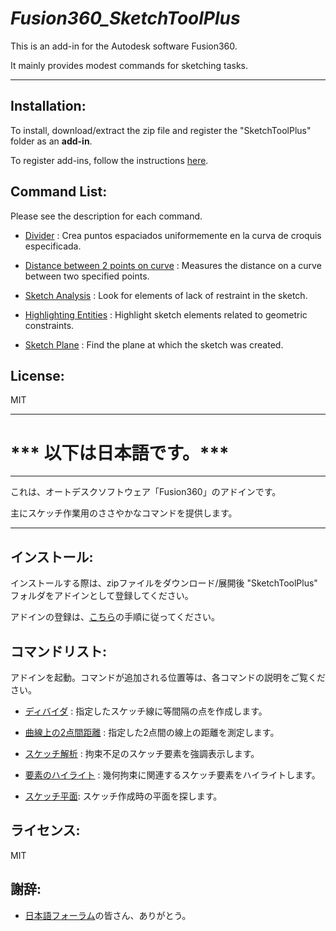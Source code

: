 # ***Fusion360_SketchToolPlus***

This is an add-in for the Autodesk software Fusion360.

It mainly provides modest commands for sketching tasks.

***
## **Installation**:

To install, download/extract the zip file and register the "SketchToolPlus" folder as an **add-in**.

To register add-ins, follow the instructions [here](https://knowledge.autodesk.com/support/fusion-360/troubleshooting/caas/sfdcarticles/sfdcarticles/How-to-install-an-ADD-IN-and-Script-in-Fusion-360.html).

## **Command List**:

Please see the description for each command.

+ [Divider](./SketchToolPlus/commands/Divider/README.md) : Crea puntos espaciados uniformemente en la curva de croquis especificada.

+ [Distance between 2 points on curve](./SketchToolPlus/commands/PointsDistanceOnCurve/README.md) : Measures the distance on a curve between two specified points.

+ [Sketch Analysis](./SketchToolPlus/commands/SketchAnalysis/README.md) : Look for elements of lack of restraint in the sketch.

+ [Highlighting Entities](./SketchToolPlus/commands/HighlightingEntities/README.md) : Highlight sketch elements related to geometric constraints.

+ [Sketch Plane](./SketchToolPlus/commands/SketchPlane/README.md) : Find the plane at which the sketch was created.

## **License**:
MIT

---
# *** 以下は日本語です。***
---

これは、オートデスクソフトウェア「Fusion360」のアドインです。

主にスケッチ作業用のささやかなコマンドを提供します。

***
## **インストール**:

インストールする際は、zipファイルをダウンロード/展開後 "SketchToolPlus" フォルダをアドインとして登録してください。

アドインの登録は、[こちら](https://kantoku.hatenablog.com/entry/2021/02/15/161734)の手順に従ってください。

## **コマンドリスト**:

アドインを起動。コマンドが追加される位置等は、各コマンドの説明をご覧ください。

+ [ディバイダ](./SketchToolPlus/commands/Divider/README.md) : 指定したスケッチ線に等間隔の点を作成します。

+ [曲線上の2点間距離](./SketchToolPlus/commands/PointsDistanceOnCurve/README.md) : 指定した2点間の線上の距離を測定します。

+ [スケッチ解析](./SketchToolPlus/commands/SketchAnalysis/README.md)  : 拘束不足のスケッチ要素を強調表示します。

+ [要素のハイライト](./SketchToolPlus/commands/HighlightingEntities/README.md) : 幾何拘束に関連するスケッチ要素をハイライトします。

+ [スケッチ平面](./SketchToolPlus/commands/SketchPlane/README.md): スケッチ作成時の平面を探します。


## **ライセンス**:
MIT

## **謝辞**:
+ [日本語フォーラム](https://forums.autodesk.com/t5/fusion-360-ri-ben-yu/bd-p/707)の皆さん、ありがとう。